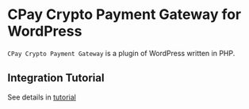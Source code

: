 # CPay Crypto Payment Gateway for WordPress

`CPay Crypto Payment Gateway` is a plugin of WordPress written in PHP.

## Integration Tutorial 

See details in [tutorial](https://github.com/cpayfinance/document/blob/main/wordpress-plugin-reference/wordpress-plugin.md)


